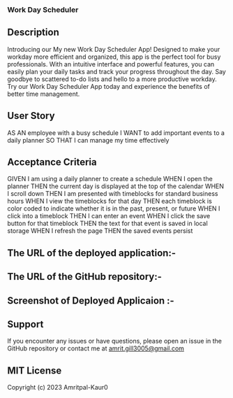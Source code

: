 ### Work Day Scheduler

## Description
Introducing our My new Work Day Scheduler App! Designed to make your workday more efficient and organized, this app is the perfect tool for busy professionals. With an intuitive interface and powerful features, you can easily plan your daily tasks and track your progress throughout the day. Say goodbye to scattered to-do lists and hello to a more productive workday. Try our Work Day Scheduler App today and experience the benefits of better time management.

## User Story

AS AN employee with a busy schedule
I WANT to add important events to a daily planner
SO THAT I can manage my time effectively


## Acceptance Criteria


GIVEN I am using a daily planner to create a schedule
WHEN I open the planner
THEN the current day is displayed at the top of the calendar
WHEN I scroll down
THEN I am presented with timeblocks for standard business hours
WHEN I view the timeblocks for that day
THEN each timeblock is color coded to indicate whether it is in the past, present, or future
WHEN I click into a timeblock
THEN I can enter an event
WHEN I click the save button for that timeblock
THEN the text for that event is saved in local storage
WHEN I refresh the page
THEN the saved events persist




## The URL of the deployed application:-

## The URL of the GitHub repository:-

## Screenshot of Deployed Applicaion :-



## Support
If you encounter any issues or have questions, please open an issue in the GitHub repository or contact me at amrit.gill3005@gmail.com


## MIT License
Copyright (c) 2023 Amritpal-Kaur0
